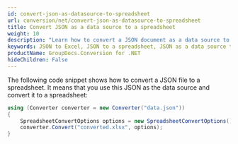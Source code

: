 ```yaml
---
id: convert-json-as-datasource-to-spreadsheet
url: conversion/net/convert-json-as-datasource-to-spreadsheet
title: Convert JSON as a data source to a spreadsheet
weight: 10
description: "Learn how to convert a JSON document as a data source to a spreadsheet using GroupDocs.Conversion for .NET."
keywords: JSON to Excel, JSON to a spreadsheet, JSON as a data source to XLSX, Convert JSON to Excel
productName: GroupDocs.Conversion for .NET
hideChildren: False
---
```


The following code snippet shows how to convert a JSON file to a spreadsheet. It means that you use this JSON as the data source and convert it to a spreadsheet:

```csharp
using (Converter converter = new Converter("data.json"))
{
    SpreadsheetConvertOptions options = new SpreadsheetConvertOptions();
    converter.Convert("converted.xlsx", options);
}
```
